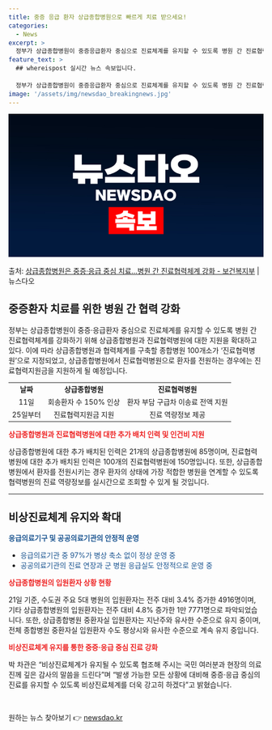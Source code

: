 ```yaml
---
title: 중증 응급 환자 상급종합병원으로 빠르게 치료 받으세요!
categories:
  - News
excerpt: >
  정부가 상급종합병원이 중증응급환자 중심으로 진료체계를 유지할 수 있도록 병원 간 진료협력체계를 강화한다. 이…
feature_text: >
  ## whereispost 실시간 뉴스 속보입니다.

  정부가 상급종합병원이 중증응급환자 중심으로 진료체계를 유지할 수 있도록 병원 간 진료협력체계를 강화한다. 이…
image: '/assets/img/newsdao_breakingnews.jpg'
---
```


![뉴스다오 속보](/assets/img/newsdao_breakingnews.jpg)

<p>출처: <a href="https://newsdao.kr/3406" rel="dofollow">상급종합병원은 중증·응급 중심 치료…병원 간 진료협력체계 강화 - 보건복지부</a> | 뉴스다오</p>

<h2 data-ke-size="size26">중증환자 치료를 위한 병원 간 협력 강화</h2>

<p data-ke-size="size16">정부는 상급종합병원이 중증·응급환자 중심으로 진료체계를 유지할 수 있도록 병원 간 진료협력체계를 강화하기 위해 상급종합병원과 진료협력병원에 대한 지원을 확대하고 있다. 이에 따라 상급종합병원과 협력체계를 구축할 종합병원 100개소가 ‘진료협력병원’으로 지정되었고, 상급종합병원에서 진료협력병원으로 환자를 전원하는 경우에는 진료협력지원금을 지원하게 될 예정입니다.</p>

<table>
  <tbody>
    <tr>
      <td style="text-align: center; height: 17px;"><b>날짜</b></td>
      <td style="text-align: center; height: 17px;"><b>상급종합병원</b></td>
      <td style="text-align: center; height: 17px;"><b>진료협력병원</b></td>
    </tr>
    <tr>
      <td style="text-align: center; height: 17px;">11일</td>
      <td style="text-align: center; height: 17px;">회송환자 수 150% 인상</td>
      <td style="text-align: center; height: 17px;">환자 부담 구급차 이송료 전액 지원</td>
    </tr>
    <tr>
      <td style="text-align: center; height: 17px;">25일부터</td>
      <td style="text-align: center; height: 17px;">진료협력지원금 지원</td>
      <td style="text-align: center; height: 17px;">진료 역량정보 제공</td>
    </tr>
  </tbody>
</table>

<b><span style="color: #ee2323;">상급종합병원과 진료협력병원에 대한 추가 배치 인력 및 인건비 지원</span></b>

<p data-ke-size="size16">상급종합병원에 대한 추가 배치된 인력은 21개의 상급종합병원에 85명이며, 진료협력병원에 대한 추가 배치된 인력은 100개의 진료협력병원에 150명입니다. 또한, 상급종합병원에서 환자를 전원시키는 경우 환자의 상태에 가장 적합한 병원을 연계할 수 있도록 협력병원의 진료 역량정보를 실시간으로 조회할 수 있게 될 것입니다.</p>

<hr>

<h2 data-ke-size="size26">비상진료체계 유지와 확대</h2>

<p data-ke-size="size16"><b><span style="color: #1a5490;">응급의료기구 및 공공의료기관의 안정적 운영</span></b></p>
<ul>
  <li><span style="color: #1a5490;">응급의료기관 중 97%가 병상 축소 없이 정상 운영 중</span></li>
  <li><span style="color: #1a5490;">공공의료기관의 진료 연장과 군 병원 응급실도 안정적으로 운영 중</span></li>
</ul>

<b><span style="color: #ee2323;">상급종합병원의 입원환자 상황 현황</span></b>

<p data-ke-size="size16">21일 기준, 수도권 주요 5대 병원의 입원환자는 전주 대비 3.4% 증가한 4916명이며, 기타 상급종합병원의 입원환자는 전주 대비 4.8% 증가한 1만 7771명으로 파악되었습니다. 또한, 상급종합병원 중환자실 입원환자는 지난주와 유사한 수준으로 유지 중이며, 전체 종합병원 중환자실 입원환자 수도 평상시와 유사한 수준으로 계속 유지 중입니다.</p>

<b><span style="color: #ee2323;">비상진료체계 유지를 통한 중증·응급 중심 진료 강화</span></b>

<p data-ke-size="size16">박 차관은 “비상진료체계가 유지될 수 있도록 협조해 주시는 국민 여러분과 현장의 의료진께 깊은 감사의 말씀을 드린다”며 “발생 가능한 모든 상황에 대비해 중증·응급 중심의 진료를 유지할 수 있도록 비상진료체계를 더욱 강고히 하겠다”고 밝혔습니다.</p>

<p data-ke-size="size16">&nbsp;</p> 

원하는 뉴스 찾아보기 👉 <a href="https://newsdao.kr" rel="dofollow">newsdao.kr</a>


